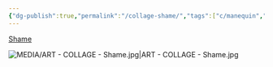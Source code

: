 ```yaml
---
{"dg-publish":true,"permalink":"/collage-shame/","tags":["c/manequin","c/abstract","c/colour-brown","c/flower","c/hand","collage/year-2023","collage/book/2023"],"created":"2024-06-28T12:56:47.000-04:00","updated":"2025-09-10T08:48:11.949-04:00"}
---
```



[Shame](https://www.instagram.com/p/Co-bIp7uwEQ/)

![MEDIA/ART - COLLAGE - Shame.jpg|ART - COLLAGE - Shame.jpg](/img/user/MEDIA/ART%20-%20COLLAGE%20-%20Shame.jpg)